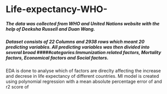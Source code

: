 # Life-expectancy-WHO-

##### The data was collected from WHO and United Nations website with the help of Deeksha Russell and Duan Wang.
##### Dataset consists of 22 Columns and 2938 rows which meant 20 predicting variables. All predicting variables was then divided into several broad #####categories:Immunization related factors, Mortality factors, Economical factors and Social factors.

EDA is done to analyse which of factors are direclty affecting the increase and decrese in life expectancy of different countries.
Ml model is created using polynomial regression with a mean absolute percentage error of   and r2 score of 
